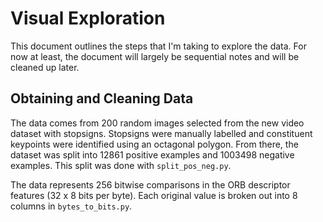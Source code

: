 # Visual Exploration

This document outlines the steps that I'm taking to explore the data. For now at least, the document will largely be sequential notes and will be cleaned up later.

## Obtaining and Cleaning Data

The data comes from 200 random images selected from the new video dataset with stopsigns. Stopsigns were manually labelled and constituent keypoints were identified using an octagonal polygon. From there, the dataset was split into 12861 positive examples and 1003498 negative examples. This split was done with `split_pos_neg.py`.

The data represents 256 bitwise comparisons in the ORB descriptor features (32 x 8 bits per byte). Each original value is broken out into 8 columns in `bytes_to_bits.py`.